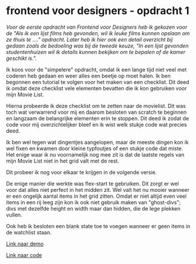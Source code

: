 # frontend voor designers - opdracht 1

*Voor de eerste opdracht van Frontend voor Designers heb ik gekozen voor de "Als ik een lijst films heb gevonden, wil ik leuke films kunnen opslaan om ze thuis te ...." opdracht. Later heb ik hier ook een detail overzicht bij gedaan zoals de bedoeling was bij de tweede keuze, "In een lijst gevonden studentenhuizen wil ik details kunnen bekijken om te bepalen of de kamer geschikt is.".* 

Ik koos voor de "simpelere" opdracht, omdat ik een lange tijd niet veel met coderen heb gedaan en weer alles een beetje op moet halen. Ik ben begonnen een tutorial te volgen voor het maken van een checklist. Dit deed ik omdat deze checklist vele elementen bevatten die ik kon gebruiken voor mijn Movie List. 

Hierna probeerde ik deze checklist om te zetten naar de movielist. Dit was toch wat verwarrend voor mij en daarom besloten van scratch te beginnen en langzaam de belangrijke elementen erin te stoppen. Dit deed ik zodat de code voor mij overzichtelijker bleef en ik wist welk stukje code wat precies deed. 

Ik ben wel tegen wat dingentjes aangelopen, maar de meeste dingen kon ik wel fixen en kwamen door kleine typfoutjes of een stukje code dat miste. Het enige waar ik nu  voornamelijk nog mee zit is dat de laatste regels van mijn Movie List niet in het grid valt met de rest. 

Dit probeer ik nog voor elkaar te krijgen in de volgende versie. 

De enige manier die werkte was flex-start te gebruiken. Dit zorgt er wel voor dat alles niet perfect in het midden zit. Wel valt het nu mooier wanneer er een ongelijk aantal items in het grid zitten. Omdat er niet altijd even veel items in een rij leeg zijn kon ik ook niet gebruik maken van "ghost-divs"; divs met dezelfde height en width maar dan hidden, die de lege plekken vullen. 

Ook heb ik besloten een blank state toe te voegen wanneer er geen items in de watchlist staan. 


[Link naar demo](https://oege.ie.hva.nl/~jonkerk001/FvD/)

[Link naar code](https://github.com/McKalister/frontendvoordesigners/tree/master/opdracht1/v2)
 
